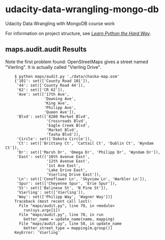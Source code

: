 udacity-data-wrangling-mongo-db
===============================

Udacity Data Wrangling with MongoDB course work

For information on project structure, see [<i>Learn Python the Hard Way</i>](http://learnpythonthehardway.org/book/ex46.html).

maps.audit.audit Results
------------------------------
Note the first problem found: OpenStreetMaps gives a street named "Vierling".  It is actually called "Vierling Drive".

        $ python maps/audit.py './data/chaska-map.osm'
        {'101': set(['County Road 101']),
         '44': set(['County Road 44']),
         '62': set(['CR 62']),
         'Ave': set(['17th Ave',
                     'Downing Ave',
                     'King Ave',
                     'Philipp Ave',
                     'Queen Ave']),
         'Blvd': set(['8280 Market Blvd',
                      'Crossroads Blvd',
                      'Eagle Creek Blvd',
                      'Market Blvd',
                      'Tasha Blvd']),
         'Circle': set(['Dakota Circle']),
         'Ct': set(['Brittany Ct', 'Cattail Ct', 'Dublin Ct', 'Wyndam Ct']),
         'Dr': set(['Marsh Dr', 'Omega Dr', 'Philipp Dr', 'Wyndam Dr']),
         'East': set(['10th Avenue East',
                      '12th Avenue East',
                      '1st Ave East',
                      'Lake Drive East',
                      'Vierling Drive East']),
         'Ln': set(['Coneflower Ln', 'Skyview Ln', 'Warbler Ln']),
         'Spur': set(['Cheyenne Spur', 'Erie Spur']),
         'St': set(['Balinese St', 'N Pine St']),
         'Vierling': set(['Vierling']),
         'Way': set(['Philipp Way', 'Wagner Way'])}
        Traceback (most recent call last):
          File "maps/audit.py", line 78, in <module>
            run(sys.argv[1])
          File "maps/audit.py", line 70, in run
            better_name = update_name(name, mapping)
          File "maps/audit.py", line 58, in update_name
            better_street_type = mapping[m.group()]
        KeyError: 'Vierling'
